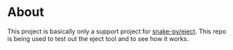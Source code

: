 # About

This project is basically only a support project for [snake-py/eject](https://github.com/snake-py/eject). This repo is being used to test out the eject tool and to see how it works.
